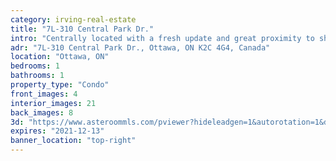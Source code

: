 ```yaml
---
category: irving-real-estate
title: "7L-310 Central Park Dr."
intro: "Centrally located with a fresh update and great proximity to shopping, cafés and transit."
adr: "7L-310 Central Park Dr., Ottawa, ON K2C 4G4, Canada"
location: "Ottawa, ON"
bedrooms: 1
bathrooms: 1
property_type: "Condo"
front_images: 4
interior_images: 21
back_images: 8
3d: "https://www.asteroommls.com/pviewer?hideleadgen=1&autorotation=1&defaultviewdollhouse=0&showdollhousehotspot=1&stopbgaudio=1&autonav=0&token=WUXZCDYCW0mPvD3ahDHvKQ"
expires: "2021-12-13"
banner_location: "top-right"
---
```

